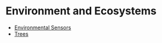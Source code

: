 # Environment and Ecosystems

* [Environmental Sensors](../../future_standards/environment_and_ecosystems/environmental_sensors.md)
* [Trees](../../future_standards/environment_and_ecosystems/trees.md)
